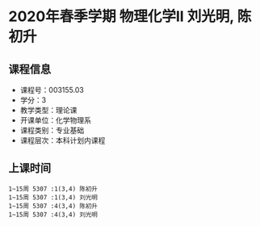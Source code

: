 # 2020年春季学期 物理化学II 刘光明, 陈初升






## 课程信息

- 课程号：003155.03
- 学分：3
- 教学类型：理论课
- 开课单位：化学物理系
- 课程类别：专业基础
- 课程层次：本科计划内课程

## 上课时间

```
1~15周 5307 :1(3,4) 陈初升
1~15周 5307 :1(3,4) 刘光明
1~15周 5307 :4(3,4) 陈初升
1~15周 5307 :4(3,4) 刘光明
```

